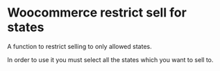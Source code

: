# Woocommerce restrict sell for states
A function to restrict selling to only allowed states.

In order to use it you must select all the states which you want to sell to.
